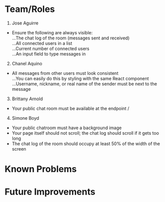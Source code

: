 # Team/Roles
1. Jose Aguirre
* Ensure the following are always visible:  
...The chat log of the room (messages sent and received)  
...All connected users in a list  
...Current number of connected users  
...An input field to type messages in

2. Chanel Aquino
* All messages from other users must look consistent  
...You can easily do this by styling with the same React component  
...Username, nickname, or real name of the sender must be next to the message

3. Brittany Arnold
* Your public chat room must be available at the endpoint /

4. Simone Boyd
* Your public chatroom must have a background image  
* Your page itself should not scroll; the chat log should scroll if it gets too long  
* The chat log of the room should occupy at least 50% of the width of the screen

# Known Problems

# Future Improvements


